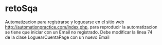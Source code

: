 # retoSqa
Automatizacion para registrarse y loguearse en el sitio web http://automationpractice.com/index.php,
para reproducir la automatizacion se tiene que iniciar con un Email no registrado.
Debe modificar la linea 74 de la clase LoguearCuentaPage con un nuevo Email
